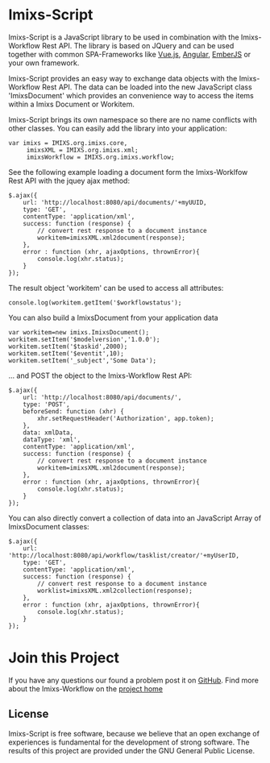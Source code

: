 # Imixs-Script

Imixs-Script is a JavaScript library to be used in combination with the Imixs-Workflow Rest API. 
The library is based on JQuery and can be used together with common SPA-Frameworks like [Vue.js](https://vuejs.org/), [Angular](https://www.angularjs.org/), [EmberJS](http://emberjs.com/) or your own framework. 

Imixs-Script provides an easy way to exchange data objects with the Imixs-Workflow Rest API.
The data can be loaded into the new JavaScript class 'ImixsDocument' which provides an convenience way to access the items within a Imixs Document or Workitem. 

Imixs-Script brings its own namespace so there are no name conflicts with other classes. You can easily add the library into your application:

	var imixs = IMIXS.org.imixs.core, 
		 imixsXML = IMIXS.org.imixs.xml;
		 imixsWorkflow = IMIXS.org.imixs.workflow;
 

See the following example loading a document form the Imixs-Worklfow Rest API with the jquey ajax method:

	$.ajax({		            		
	    url: 'http://localhost:8080/api/documents/'+myUUID,
	    type: 'GET',
	    contentType: 'application/xml',
	    success: function (response) {
	    	// convert rest response to a document instance
	    	workitem=imixsXML.xml2document(response);	
	    },
	    error : function (xhr, ajaxOptions, thrownError){
	        console.log(xhr.status);          
	    }
	});

The result object 'workitem' can be used to access all attributes: 

	console.log(workitem.getItem('$workflowstatus');


You can also build a ImixsDocument from your application data

	var workitem=new imixs.ImixsDocument();
	workitem.setItem('$modelversion','1.0.0');
	workitem.setItem('$taskid',2000);
	workitem.setItem('$eventit',10);
	workitem.setItem('_subject','Some Data');
	


... and POST the object to the Imixs-Workflow Rest API:

	$.ajax({		            		
	    url: 'http://localhost:8080/api/documents/',
	    type: 'POST',
	    beforeSend: function (xhr) {
	        xhr.setRequestHeader('Authorization', app.token);
	    },
	    data: xmlData,
	    dataType: 'xml',
	    contentType: 'application/xml',
	    success: function (response) {
	    	// convert rest response to a document instance
	    	workitem=imixsXML.xml2document(response);	
	    },
	    error : function (xhr, ajaxOptions, thrownError){
	        console.log(xhr.status);          
	    }
	});


You can also directly convert a collection of data into an JavaScript Array of ImixsDocument classes:


	$.ajax({		            		
	    url: 'http://localhost:8080/api/workflow/tasklist/creator/'+myUserID,
	    type: 'GET',
	    contentType: 'application/xml',
	    success: function (response) {
	    	// convert rest response to a document instance
	    	worklist=imixsXML.xml2collection(response);	
	    },
	    error : function (xhr, ajaxOptions, thrownError){
	        console.log(xhr.status);          
	    }
	}); 


# Join this Project
If you have any questions our found a problem post it on [GitHub](https://github.com/imixs/imixs-script/issues). Find more about the Imixs-Workflow on the [project home](http://www.imixs.org)

## License

Imixs-Script is free software, because we believe that an open exchange of experiences is fundamental for the development of strong software. The results of this project are provided under the GNU General Public License.

 
